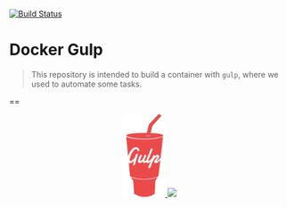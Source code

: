 [![Build Status](https://travis-ci.org/Personare/docker-gulp.svg?branch=master)](https://travis-ci.org/Personare/docker-gulp)

# Docker Gulp

> This repository is intended to build a container with `gulp`, where we used to automate some tasks.

== 

<p align="center">
  <a href="http://gulpjs.com/">
    <img width="15%" src="./documentation/images/gulp.png?raw=true" />
  </a>
  <a href="https://www.docker.com/">
    <img width="25%" src="./documentation/images/docker-swarm.gif?raw=true" />
  </a>
</p>
